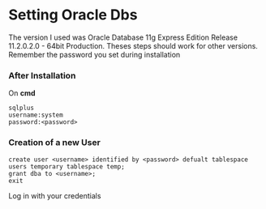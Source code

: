 # Setting Oracle Dbs  

The version I used was Oracle Database 11g Express Edition Release 11.2.0.2.0 - 64bit Production. Theses steps should work for other versions.  
Remember the password you set during installation

### After Installation
On **cmd**
```
sqlplus
username:system
password:<password>
```

### Creation of a new User
```
create user <username> identified by <password> defualt tablespace users temporary tablespace temp;
grant dba to <username>;
exit
```
Log in with your credentials
